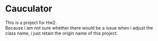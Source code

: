 # Cauculator
This is a project for Hw2.<br>
Because i am not sure whether there would be a issue when i adjust the class name, i just retain the origin name of this project.
